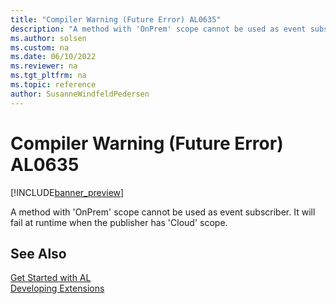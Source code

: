 ```yaml
---
title: "Compiler Warning (Future Error) AL0635"
description: "A method with 'OnPrem' scope cannot be used as event subscriber."
ms.author: solsen
ms.custom: na
ms.date: 06/10/2022
ms.reviewer: na
ms.tgt_pltfrm: na
ms.topic: reference
author: SusanneWindfeldPedersen
---
```

[//]: # (START>DO_NOT_EDIT)
[//]: # (IMPORTANT:Do not edit any of the content between here and the END>DO_NOT_EDIT.)
[//]: # (Any modifications should be made in the .xml files in the ModernDev repo.)
# Compiler Warning (Future Error) AL0635

[!INCLUDE[banner_preview](../includes/banner_preview.md)]

A method with 'OnPrem' scope cannot be used as event subscriber. It will fail at runtime when the publisher has 'Cloud' scope.

[//]: # (IMPORTANT: END>DO_NOT_EDIT)
## See Also  
[Get Started with AL](../devenv-get-started.md)  
[Developing Extensions](../devenv-dev-overview.md)  